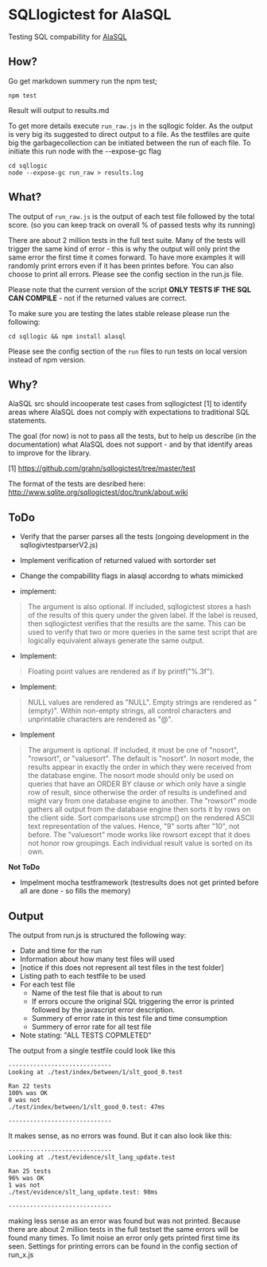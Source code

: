 # SQLlogictest for AlaSQL

Testing SQL compabillity for [AlaSQL](https://github.com/agershun/alasql)


How?
----

Go get markdown summery run the npm test;

    npm test

Result will output to results.md

To get more details execute `run_raw.js` in the sqllogic folder. As the output is very big its suggested to direct output to a file. As the testfiles are quite big the garbagecollection can be initiated between the run of each file. To initiate this run node with the --expose-gc flag

    cd sqllogic
    node --expose-gc run_raw > results.log


What?
-----

The output of `run_raw.js` is the output of each test file followed by the total score. (so you can keep track on overall % of passed tests why its running)

There are about 2 million tests in the full test suite. Many of the tests will trigger the same kind of error - this is why the output will only print the same error the first time it comes forward. To have more examples it will randomly print errors even if it has been printes before. You can also choose to print all errors. Please see the config section in the run.js file.

Please note that the current version of the script **ONLY TESTS IF THE SQL CAN COMPILE** - not if the returned values are correct.

To make sure you are testing the lates stable release please run the following:

    cd sqllogic && npm install alasql

Please see the config section of the `run` files to run tests on local version instead of npm version.



Why?
----

AlaSQL src should incooperate test cases from sqllogictest [1] to identify areas where AlaSQL does not comply with expectations to traditional SQL statements.

The goal (for now) is not to pass all the tests, but to help us describe (in the documentation) what AlaSQL does not support - and by that identify areas to improve for the library.

[1] https://github.com/grahn/sqllogictest/tree/master/test

The format of the tests are desribed here: http://www.sqlite.org/sqllogictest/doc/trunk/about.wiki



ToDo
----

- Verify that the parser parses all the tests (ongoing development in the sqllogivtestparserV2.js)

- Implement verification of returned valued with sortorder set

- Change the compabillity flags in alasql accordng to whats mimicked 

- implement:
> The <label> argument is also optional. If included, sqllogictest stores a hash of the results of this query under the given label. If the label is reused, then sqllogictest verifies that the results are the same. This can be used to verify that two or more queries in the same test script that are logically equivalent always generate the same output.

- Implement:
> Floating point values are rendered as if by printf("%.3f").

- Implement:
> NULL values are rendered as "NULL". Empty strings are rendered as "(empty)". Within non-empty strings, all control characters and unprintable characters are rendered as "@".


- Implement
> The <sort-mode> argument is optional. If included, it must be one of "nosort", "rowsort", or "valuesort". The default is "nosort". In nosort mode, the results appear in exactly the order in which they were received from the database engine. The nosort mode should only be used on queries that have an ORDER BY clause or which only have a single row of result, since otherwise the order of results is undefined and might vary from one database engine to another. The "rowsort" mode gathers all output from the database engine then sorts it by rows on the client side. Sort comparisons use strcmp() on the rendered ASCII text representation of the values. Hence, "9" sorts after "10", not before. The "valuesort" mode works like rowsort except that it does not honor row groupings. Each individual result value is sorted on its own.

**Not ToDo**
- Impelment mocha testframework (testresults does not get printed before all are done - so fills the memory)


Output
------

The output from run.js is structured the following way:

- Date and time for the run
- Information about how many test files will used
- [notice if this does not represent all test files in the test folder]
- Listing path to each testfile to be used
- For each test file
	- Name of the test file that is about to run
	- If errors occure the original SQL triggering the error is printed followed by the javascript error description.
	- Summery of error rate in this test file and time consumption
	- Summery of error rate for all test file
- Note stating: "ALL TESTS COPMLETED"

The output from a single testfile could look like this

	-----------------------------
	Looking at ./test/index/between/1/slt_good_0.test

	Ran 22 tests
	100% was OK
	0 was not
	./test/index/between/1/slt_good_0.test: 47ms

	-----------------------------

It makes sense, as no errors was found. But it can also look like this:

	-----------------------------
	Looking at ./test/evidence/slt_lang_update.test

	Ran 25 tests
	96% was OK
	1 was not
	./test/evidence/slt_lang_update.test: 98ms

	-----------------------------

making less sense as an error was found but was not printed. Because there are about 2 million tests in the full testset the same errors will be found many times. To limit noise an error only gets printed first time its seen. Settings for printing errors can be found in the config section of run_x.js
